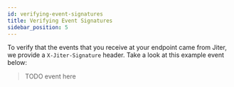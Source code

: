 ```yaml
---
id: verifying-event-signatures
title: Verifying Event Signatures
sidebar_position: 5
---
```


To verify that the events that you receive at your endpoint came from Jiter, we provide a `X-Jiter-Signature` header. Take a look at this example event below:

> TODO event here
